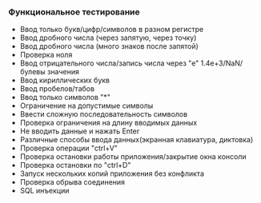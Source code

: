 
### Функциональное тестирование
* Ввод только букв/цифр/символов в разном регистре
* Ввод дробного числа (через запятую, через точку)
* Ввод дробного числа (много знаков после запятой)
* Проверка ноля
* Ввод отрицательного числа/запись числа через "е" 1.4е+3/NaN/булевы значения
* Ввод кириллических букв
* Ввод пробелов/табов
* Ввод только символов "*"
* Ограничение на допустимые символы
* Ввести сложную последовательность символов
* Проверка ограничения на длину вводимых данных
* Не вводить данные и нажать Enter
* Различные способы ввода данных(экранная клавиатура, диктовка)
* Проверка операции "ctrl+V"
* Проверка остановки работы приложения/закрытие окна консоли
* Проверка остановки по "ctrl+D"
* Запуск нескольких копий приложения без конфликта
* Проверка обрыва соединения
* SQL инъекции










